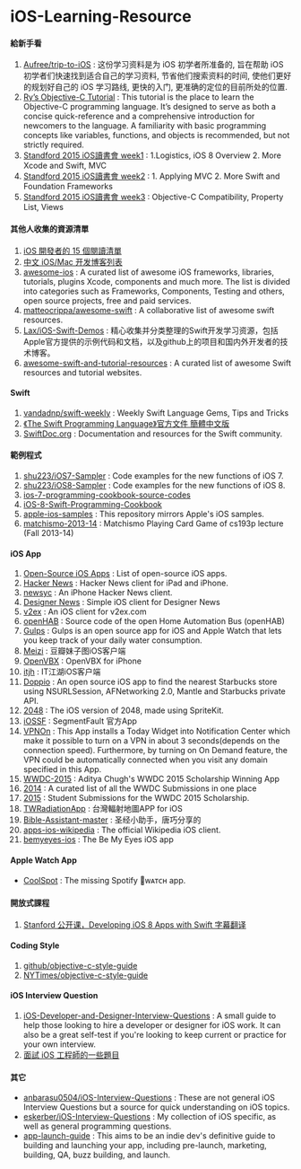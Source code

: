 # iOS-Learning-Resource

#### 給新手看
1. [Aufree/trip-to-iOS](https://github.com/Aufree/trip-to-iOS) : 这份学习资料是为 iOS 初学者所准备的, 旨在帮助 iOS 初学者们快速找到适合自己的学习资料, 节省他们搜索资料的时间, 使他们更好的规划好自己的 iOS 学习路线, 更快的入门, 更准确的定位的目前所处的位置.
2. [Ry’s Objective-C Tutorial](http://rypress.com/tutorials/objective-c/index) : This tutorial is the place to learn the Objective-C programming language. It’s designed to serve as both a concise quick-reference and a comprehensive introduction for newcomers to the language. A familiarity with basic programming concepts like variables, functions, and objects is recommended, but not strictly required.
3. [Standford 2015 iOS讀書會 week1](http://www.slideshare.net/deeplovepan/standford-2015-ios-week1-1logistics-ios-8-overview-2-more-xcode-and-swift-mvc) : 1.Logistics, iOS 8 Overview 2. More Xcode and Swift, MVC
4. [Standford 2015 iOS讀書會 week2](http://www.slideshare.net/deeplovepan/standford-2015-ios-week2-1-applying-mvc-2-more-swift-and-foundation-frameworks) : 1. Applying MVC 2. More Swift and Foundation Frameworks
5. [Standford 2015 iOS讀書會 week3](http://www.slideshare.net/deeplovepan/standford-2015-week3-objectivec-compatibility-property-list-views) : Objective-C Compatibility, Property List, Views

#### 其他人收集的資源清單
1. [iOS 開發者的 15 個閱讀清單](http://punnode.com/archives/28835)
2. [中文 iOS/Mac 开发博客列表](https://github.com/tangqiaoboy/iOSBlogCN)
3. [awesome-ios](https://github.com/vsouza/awesome-ios) : A curated list of awesome iOS frameworks, libraries, tutorials, plugins Xcode, components and much more. The list is divided into categories such as Frameworks, Components, Testing and others, open source projects, free and paid services. 
4. [matteocrippa/awesome-swift](https://github.com/matteocrippa/awesome-swift) : A collaborative list of awesome swift resources.
5. [Lax/iOS-Swift-Demos](https://github.com/Lax/iOS-Swift-Demos) : 精心收集并分类整理的Swift开发学习资源，包括Apple官方提供的示例代码和文档，以及github上的项目和国内外开发者的技术博客。
6. [awesome-swift-and-tutorial-resources](https://github.com/MaxChen/awesome-swift-and-tutorial-resources) : A curated list of awesome Swift resources and tutorial websites. 

#### Swift
1. [vandadnp/swift-weekly](https://github.com/vandadnp/swift-weekly) : Weekly Swift Language Gems, Tips and Tricks
2. [《The Swift Programming Language》官方文件  簡體中文版](https://www.gitbook.com/book/numbbbbb/-the-swift-programming-language-/details)
3. [SwiftDoc.org](http://swiftdoc.org) : Documentation and resources for the Swift community.

#### 範例程式
1. [shu223/iOS7-Sampler](https://github.com/shu223/iOS7-Sampler) : Code examples for the new functions of iOS 7.
2. [shu223/iOS8-Sampler](https://github.com/shu223/iOS8-Sampler) : Code examples for the new functions of iOS 8.
3. [ios-7-programming-cookbook-source-codes](https://github.com/vandadnp/ios-7-programming-cookbook-source-codes)
4. [iOS-8-Swift-Programming-Cookbook](https://github.com/vandadnp/iOS-8-Swift-Programming-Cookbook)
5. [apple-ios-samples](https://github.com/robovm/apple-ios-samples) : This repository mirrors Apple's iOS samples.
6. [matchismo-2013-14](https://github.com/m2mtech/matchismo-2013-14) : Matchismo Playing Card Game of cs193p lecture (Fall 2013-14)

#### iOS App
1. [Open-Source iOS Apps](https://github.com/dkhamsing/open-source-ios-apps) : List of open-source iOS apps.
2. [Hacker News](https://github.com/mmackh/Hacker-News-for-iOS) : Hacker News client for iPad and iPhone.
3. [newsyc](https://github.com/Xuzz/newsyc) : An iPhone Hacker News client.
3. [Designer News](https://github.com/MengTo/DesignerNewsApp) : Simple iOS client for Designer News
4. [v2ex](https://github.com/singro/v2ex) : An iOS client for v2ex.com
5. [openHAB](https://github.com/openhab/openhab) : Source code of the open Home Automation Bus (openHAB)
6. [Gulps](https://github.com/FancyPixel/gulps) : Gulps is an open source app for iOS and Apple Watch that lets you keep track of your daily water consumption.
7. [Meizi](https://github.com/Sunnyyoung/Meizi) : 豆瓣妹子图iOS客户端
8. [OpenVBX](https://github.com/twilio/OpenVBX-iPhone) : OpenVBX for iPhone
9. [itjh](https://github.com/itjhDev/itjh) : IT江湖iOS客户端
10. [Doppio](https://github.com/chroman/Doppio) : An open source iOS app to find the nearest Starbucks store using NSURLSession, AFNetworking 2.0, Mantle and Starbucks private API. 
11. [2048](https://github.com/danqing/2048) : The iOS version of 2048, made using SpriteKit.
12. [iOSSF](https://github.com/gaosboy/iOSSF) : SegmentFault 官方App
13. [VPNOn](https://github.com/lexrus/VPNOn) : This App installs a Today Widget into Notification Center which make it possible to turn on a VPN in about 3 seconds(depends on the connection speed). Furthermore, by turning on On Demand feature, the VPN could be automatically connected when you visit any domain specified in this App. 
14. [WWDC-2015](https://github.com/adityachugh/WWDC-2015) : Aditya Chugh's WWDC 2015 Scholarship Winning App
15. [2014](https://github.com/wwdc/2014) : A curated list of all the WWDC Submissions in one place
16. [2015](https://github.com/wwdc/2015) : Student Submissions for the WWDC 2015 Scholarship.
17. [TWRadiationApp](https://github.com/g0v/TWRadiationApp) : 台灣輻射地圖APP for iOS
18. [Bible-Assistant-master](https://github.com/sany620/Bible-Assistant-master) : 圣经小助手，唐巧分享的
19. [apps-ios-wikipedia](https://github.com/wikimedia/apps-ios-wikipedia) : The official Wikipedia iOS client.
20. [bemyeyes-ios](https://github.com/bemyeyes/bemyeyes-ios) : The Be My Eyes iOS app

#### Apple Watch App
* [CoolSpot](https://github.com/neonichu/CoolSpot) : The missing Spotify ᴡᴀᴛᴄʜ app.

#### 開放式課程
1. [Stanford 公开课，Developing iOS 8 Apps with Swift 字幕翻译](https://github.com/x140yu/Developing_iOS_8_Apps_With_Swift)

#### Coding Style
1. [github/objective-c-style-guide](raywenderlich/objective-c-style-guide)
2. [NYTimes/objective-c-style-guide](spotify/ios-style)

#### iOS Interview Question
1. [iOS-Developer-and-Designer-Interview-Questions](https://github.com/CameronBanga/iOS-Developer-and-Designer-Interview-Questions) : A small guide to help those looking to hire a developer or designer for iOS work. It can also be a great self-test if you're looking to keep current or practice for your own interview.
2. [面試 iOS 工程師的一些題目](http://nelson.logdown.com/posts/2015/04/27/questions-i-ask-when-interview-ios-engineer)

#### 其它
* [anbarasu0504/iOS-Interview-Questions](https://github.com/anbarasu0504/iOS-Interview-Questions) : These are not general iOS Interview Questions but a source for quick understanding on iOS topics.
* [eskerber/iOS-Interview-Questions](https://github.com/eskerber/iOS-Interview-Questions) : My collection of iOS specific, as well as general programming questions.
* [app-launch-guide](https://github.com/adamwulf/app-launch-guide) : This aims to be an indie dev's definitive guide to building and launching your app, including pre-launch, marketing, building, QA, buzz building, and launch.
